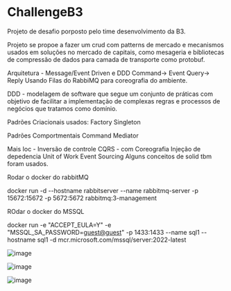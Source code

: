 # ChallengeB3
Projeto de desafio porposto pelo time desenvolvimento da B3.

Projeto se propoe a fazer um crud com patterns de mercado e mecanismos usados em soluções no mercado de capitais, 
como mesageria e bibliotecas de compressão de dados para camada de transporte como protobuf.

Arquitetura - Message/Event Driven e DDD
Command-> Event
Query-> Reply
Usando  Filas do RabbiMQ para coreografia do ambiente.

DDD - modelagem de software que segue um conjunto de práticas com 
objetivo de facilitar a implementação de complexas regras e processos de negócios que tratamos como domínio.

Padrões Criacionais usados:
Factory
Singleton

Padrões Comportmentais
Command
Mediator 

Mais
Ioc - Inversão de controle
CQRS - com Coreografia
Injeção de depedencia
Unit of Work
Event Sourcing
Alguns conceitos de solid tbm foram usados.

Rodar o docker do rabbitMQ

docker run -d --hostname rabbitserver --name rabbitmq-server -p 15672:15672 -p 5672:5672 rabbitmq:3-management

ROdar o docker do MSSQL

docker run -e "ACCEPT_EULA=Y" -e "MSSQL_SA_PASSWORD=<guest@guest>" -p 1433:1433 --name sql1 --hostname sql1 -d  mcr.microsoft.com/mssql/server:2022-latest


![image](https://github.com/bvarandas/ChallengeB3/assets/13907905/ce855aa1-63b9-45f5-9b43-12ea7ad95afb)

![image](https://github.com/bvarandas/ChallengeB3/assets/13907905/4a69d490-3858-40e6-aaa6-1ec93e4b503e)

![image](https://github.com/bvarandas/ChallengeB3/assets/13907905/69ecb338-71f1-402b-a888-ca63a7b3055a)




